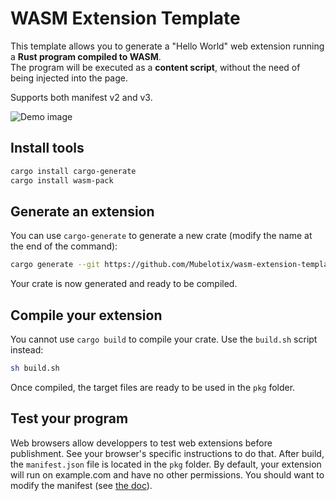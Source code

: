 # WASM Extension Template

This template allows you to generate a "Hello World" web extension running a **Rust program compiled to WASM**.  
The program will be executed as a **content script**, without the need of being injected into the page.

Supports both manifest v2 and v3.

![Demo image](https://media.discordapp.net/attachments/546761853297229825/919179215390261258/unknown.png?width=1080&height=181)

## Install tools

```sh
cargo install cargo-generate
cargo install wasm-pack
```

## Generate an extension

You can use `cargo-generate` to generate a new crate (modify the name at the end of the command):

```sh
cargo generate --git https://github.com/Mubelotix/wasm-extension-template --name amazing-extension
```

Your crate is now generated and ready to be compiled.

## Compile your extension

You cannot use `cargo build` to compile your crate. Use the `build.sh` script instead:

```sh
sh build.sh
```

Once compiled, the target files are ready to be used in the `pkg` folder.

## Test your program

Web browsers allow developpers to test web extensions before publishment.
See your browser's specific instructions to do that.
After build, the `manifest.json` file is located in the `pkg` folder.
By default, your extension will run on example.com and have no other permissions.
You should want to modify the manifest (see [the doc](https://developer.mozilla.org/en-US/docs/Mozilla/Add-ons/WebExtensions/manifest.json)).
